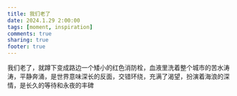 ```yaml
---
title: 我们老了
date: 2024.1.29 2:00:00
tags: [moment, inspiration]
comments: true
sharing: true
footer: true
---
```

我们老了，就蹲下变成路边一个矮小的红色消防栓，血液里洗着整个城市的苦水涛涛，平静奔涌，是世界意味深长的反面，交错环绕，充满了渴望，扮演着海浪的深情，是长久的等待和永夜的丰碑

